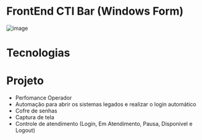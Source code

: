 # FrontEnd CTI Bar (Windows Form)

![image](https://github.com/Leeoonaam/FrontEnd_CTIBar/assets/97477931/4dafefec-b473-4c5e-aeb8-a0406a42834a)

# Tecnologias



# Projeto
- Perfomance Operador
- Automação para abrir os sistemas legados e realizar o login automático
- Cofre de senhas
- Captura de tela
- Controle de atendimento (Login, Em Atendimento, Pausa, Disponivel e Logout)
